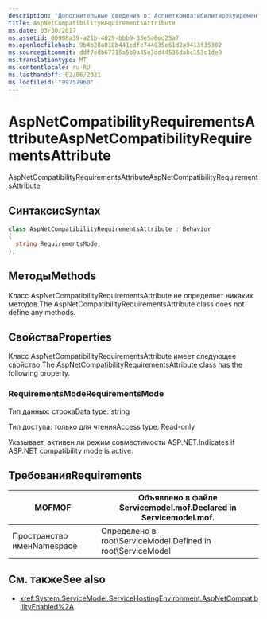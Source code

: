 ```yaml
---
description: 'Дополнительные сведения о: Аспнеткомпатибилитирекуирементсаттрибуте'
title: AspNetCompatibilityRequirementsAttribute
ms.date: 03/30/2017
ms.assetid: 00908a39-a21b-4029-bbb9-33e5a6ed25a7
ms.openlocfilehash: 9b4b28a018b441edfc744835e61d2a9413f35302
ms.sourcegitcommit: ddf7edb67715a5b9a45e3dd44536dabc153c1de0
ms.translationtype: MT
ms.contentlocale: ru-RU
ms.lasthandoff: 02/06/2021
ms.locfileid: "99757960"
---
```

# <a name="aspnetcompatibilityrequirementsattribute"></a><span data-ttu-id="7acb0-103">AspNetCompatibilityRequirementsAttribute</span><span class="sxs-lookup"><span data-stu-id="7acb0-103">AspNetCompatibilityRequirementsAttribute</span></span>

<span data-ttu-id="7acb0-104">AspNetCompatibilityRequirementsAttribute</span><span class="sxs-lookup"><span data-stu-id="7acb0-104">AspNetCompatibilityRequirementsAttribute</span></span>  
  
## <a name="syntax"></a><span data-ttu-id="7acb0-105">Синтаксис</span><span class="sxs-lookup"><span data-stu-id="7acb0-105">Syntax</span></span>  
  
```csharp
class AspNetCompatibilityRequirementsAttribute : Behavior  
{  
  string RequirementsMode;  
};  
```  
  
## <a name="methods"></a><span data-ttu-id="7acb0-106">Методы</span><span class="sxs-lookup"><span data-stu-id="7acb0-106">Methods</span></span>  

 <span data-ttu-id="7acb0-107">Класс AspNetCompatibilityRequirementsAttribute не определяет никаких методов.</span><span class="sxs-lookup"><span data-stu-id="7acb0-107">The AspNetCompatibilityRequirementsAttribute class does not define any methods.</span></span>  
  
## <a name="properties"></a><span data-ttu-id="7acb0-108">Свойства</span><span class="sxs-lookup"><span data-stu-id="7acb0-108">Properties</span></span>  

 <span data-ttu-id="7acb0-109">Класс AspNetCompatibilityRequirementsAttribute имеет следующее свойство.</span><span class="sxs-lookup"><span data-stu-id="7acb0-109">The AspNetCompatibilityRequirementsAttribute class has the following property.</span></span>  
  
### <a name="requirementsmode"></a><span data-ttu-id="7acb0-110">RequirementsMode</span><span class="sxs-lookup"><span data-stu-id="7acb0-110">RequirementsMode</span></span>  

 <span data-ttu-id="7acb0-111">Тип данных: строка</span><span class="sxs-lookup"><span data-stu-id="7acb0-111">Data type: string</span></span>  
  
 <span data-ttu-id="7acb0-112">Тип доступа: только для чтения</span><span class="sxs-lookup"><span data-stu-id="7acb0-112">Access type: Read-only</span></span>  
  
 <span data-ttu-id="7acb0-113">Указывает, активен ли режим совместимости ASP.NET.</span><span class="sxs-lookup"><span data-stu-id="7acb0-113">Indicates if ASP.NET compatibility mode is active.</span></span>  
  
## <a name="requirements"></a><span data-ttu-id="7acb0-114">Требования</span><span class="sxs-lookup"><span data-stu-id="7acb0-114">Requirements</span></span>  
  
|<span data-ttu-id="7acb0-115">MOF</span><span class="sxs-lookup"><span data-stu-id="7acb0-115">MOF</span></span>|<span data-ttu-id="7acb0-116">Объявлено в файле Servicemodel.mof.</span><span class="sxs-lookup"><span data-stu-id="7acb0-116">Declared in Servicemodel.mof.</span></span>|  
|---------|-----------------------------------|  
|<span data-ttu-id="7acb0-117">Пространство имен</span><span class="sxs-lookup"><span data-stu-id="7acb0-117">Namespace</span></span>|<span data-ttu-id="7acb0-118">Определено в root\ServiceModel.</span><span class="sxs-lookup"><span data-stu-id="7acb0-118">Defined in root\ServiceModel</span></span>|  
  
## <a name="see-also"></a><span data-ttu-id="7acb0-119">См. также</span><span class="sxs-lookup"><span data-stu-id="7acb0-119">See also</span></span>

- <xref:System.ServiceModel.ServiceHostingEnvironment.AspNetCompatibilityEnabled%2A>
